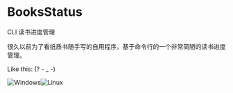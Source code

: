 # BooksStatus
CLI 读书进度管理

很久以前为了看纸质书随手写的自用程序，基于命令行的一个非常简陋的读书进度管理。

Like this: (? - _ -)

![Windows](readme-windows.png)![Linux](readme-linux.png)

